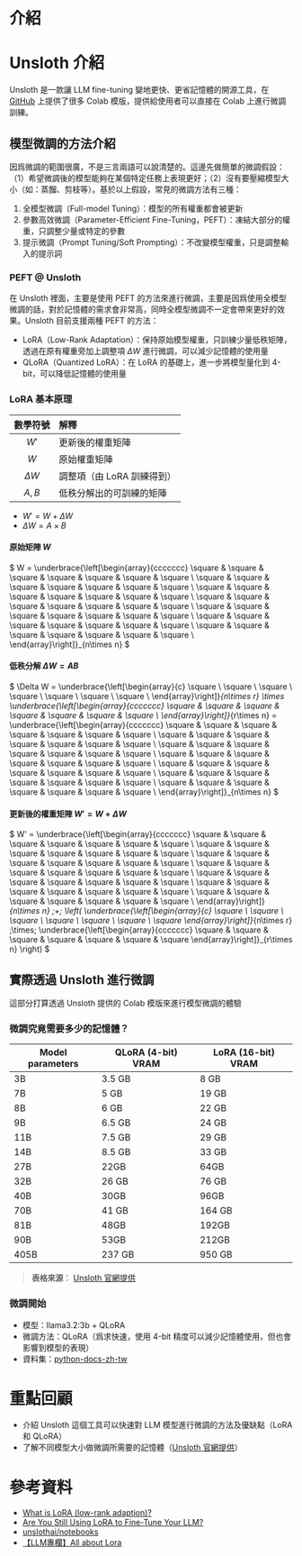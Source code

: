 # 介紹

# Unsloth 介紹

Unsloth 是一款讓 LLM fine-tuning 變地更快、更省記憶體的開源工具，在 [GitHub](https://github.com/unslothai/notebooks) 上提供了很多 Colab 模版，提供給使用者可以直接在 Colab 上進行微調訓練。

## 模型微調的方法介紹

因爲微調的範圍很廣，不是三言兩語可以說清楚的。這邊先做簡單的微調假設：（1）希望微調後的模型能夠在某個特定任務上表現更好；（2）沒有要壓縮模型大小（如：蒸餾、剪枝等）。基於以上假設，常見的微調方法有三種：

1. 全模型微調（Full-model Tuning）：模型的所有權重都會被更新
1. 參數高效微調（Parameter-Efficient Fine-Tuning，PEFT）：凍結大部分的權重，只調整少量或特定的參數
1. 提示微調（Prompt Tuning/Soft Prompting）：不改變模型權重，只是調整輸入的提示詞

### PEFT @ Unsloth

在 Unsloth 裡面，主要是使用 PEFT 的方法來進行微調，主要是因爲使用全模型微調的話，對於記憶體的需求會非常高，同時全模型微調不一定會帶來更好的效果。Unsloth 目前支援兩種 PEFT 的方法：

- LoRA（Low-Rank Adaptation）：保持原始模型權重，只訓練少量低秩矩陣，透過在原有權重旁加上調整項 $\Delta W$ 進行微調，可以減少記憶體的使用量
- QLoRA（Quantized LoRA）：在 LoRA 的基礎上，進一步將模型量化到 4-bit，可以降低記憶體的使用量

### LoRA 基本原理

|  數學符號  | 解釋                       |
|:----------:|:---------------------------|
|    $W'$    | 更新後的權重矩陣           |
|    $W$     | 原始權重矩陣               |
| $\Delta W$ | 調整項（由 LoRA 訓練得到） |
|   $A, B$   | 低秩分解出的可訓練的矩陣   |

- $W' = W + \Delta{W}$
- $\Delta{W} = A \times B$

#### 原始矩陣 $W$

$
W =
\underbrace{\left[\begin{array}{ccccccc}
\square & \square & \square & \square & \square & \square & \square \\
\square & \square & \square & \square & \square & \square & \square \\
\square & \square & \square & \square & \square & \square & \square \\
\square & \square & \square & \square & \square & \square & \square \\
\square & \square & \square & \square & \square & \square & \square \\
\square & \square & \square & \square & \square & \square & \square \\
\square & \square & \square & \square & \square & \square & \square \\
\end{array}\right]}_{n\times n}
$

#### 低秩分解 $\Delta W = AB$
$
\Delta W = 
\underbrace{\left[\begin{array}{c}
\square \\
\square \\
\square \\
\square \\
\square \\
\square \\
\square \\
\end{array}\right]}_{n\times r}
\times
\underbrace{\left[\begin{array}{ccccccc}
\square & \square & \square & \square & \square & \square & \square \\
\end{array}\right]}_{r\times n}
= \underbrace{\left[\begin{array}{ccccccc}
\square & \square & \square & \square & \square & \square & \square \\
\square & \square & \square & \square & \square & \square & \square \\
\square & \square & \square & \square & \square & \square & \square \\
\square & \square & \square & \square & \square & \square & \square \\
\square & \square & \square & \square & \square & \square & \square \\
\square & \square & \square & \square & \square & \square & \square \\
\square & \square & \square & \square & \square & \square & \square \\
\end{array}\right]}_{n\times n}
$

#### 更新後的權重矩陣 $W' = W + \Delta W$

$
W' =
\underbrace{\left[\begin{array}{ccccccc}
\square & \square & \square & \square & \square & \square & \square \\
\square & \square & \square & \square & \square & \square & \square \\
\square & \square & \square & \square & \square & \square & \square \\
\square & \square & \square & \square & \square & \square & \square \\
\square & \square & \square & \square & \square & \square & \square \\
\square & \square & \square & \square & \square & \square & \square \\
\square & \square & \square & \square & \square & \square & \square \\
\end{array}\right]}_{n\times n}
\;+\;
\left(
\underbrace{\left[\begin{array}{c}
\square \\ \square \\ \square \\ \square \\ \square \\ \square \\ \square
\end{array}\right]}_{n\times r}
\;\times\;
\underbrace{\left[\begin{array}{ccccccc}
\square & \square & \square & \square & \square & \square & \square
\end{array}\right]}_{r\times n}
\right)
$

## 實際透過 Unsloth 進行微調

這部分打算透過 Unsloth 提供的 Colab 模版來進行模型微調的體驗

### 微調究竟需要多少的記憶體？

| Model parameters | QLoRA (4-bit) VRAM | LoRA (16-bit) VRAM |
| ---------------- | ------------------ | ------------------ |
| 3B               | 3.5 GB             | 8 GB               |
| 7B               | 5 GB               | 19 GB              |
| 8B               | 6 GB               | 22 GB              |
| 9B               | 6.5 GB             | 24 GB              |
| 11B              | 7.5 GB             | 29 GB              |
| 14B              | 8.5 GB             | 33 GB              |
| 27B              | 22GB               | 64GB               |
| 32B              | 26 GB              | 76 GB              |
| 40B              | 30GB               | 96GB               |
| 70B              | 41 GB              | 164 GB             |
| 81B              | 48GB               | 192GB              |
| 90B              | 53GB               | 212GB              |
| 405B             | 237 GB             | 950 GB             |

> **表格來源**： [Unsloth 官網提供](https://docs.unsloth.ai/get-started/beginner-start-here/unsloth-requirements)

### 微調開始

- 模型：llama3.2:3b + QLoRA
- 微調方法：QLoRA（爲求快速，使用 4-bit 精度可以減少記憶體使用，但也會影響到模型的表現）
- 資料集：[python-docs-zh-tw](https://github.com/python/python-docs-zh-tw)

# 重點回顧

- 介紹 Unsloth 這個工具可以快速對 LLM 模型進行微調的方法及優缺點（LoRA 和 QLoRA）
- 了解不同模型大小做微調所需要的記憶體（[Unsloth 官網提供](https://docs.unsloth.ai/get-started/beginner-start-here/unsloth-requirements)） 

# 參考資料

- [What is LoRA (low-rank adaption)?](https://www.ibm.com/think/topics/lora)
- [Are You Still Using LoRA to Fine-Tune Your LLM?](https://onmine.io/are-you-still-using-lora-to-fine-tune-your-llm/)
- [unslothai/notebooks](https://github.com/unslothai/notebooks)
- [【LLM專欄】All about Lora](https://axk51013.medium.com/llm%E5%B0%88%E6%AC%84-all-about-lora-5bc7e447c234)